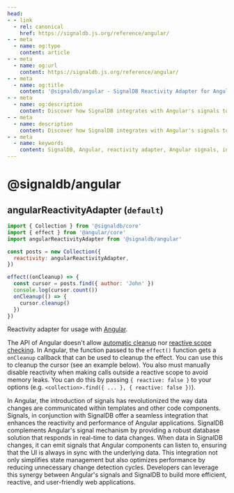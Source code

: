 ```yaml
---
head:
- - link
  - rel: canonical
    href: https://signaldb.js.org/reference/angular/
- - meta
  - name: og:type
    content: article
- - meta
  - name: og:url
    content: https://signaldb.js.org/reference/angular/
- - meta
  - name: og:title
    content: '@signaldb/angular - SignalDB Reactivity Adapter for Angular Signals'
- - meta
  - name: og:description
    content: Discover how SignalDB integrates with Angular's signals to enhance reactivity and performance in Angular applications using the reactivity adapter.
- - meta
  - name: description
    content: Discover how SignalDB integrates with Angular's signals to enhance reactivity and performance in Angular applications using the reactivity adapter.
- - meta
  - name: keywords
    content: SignalDB, Angular, reactivity adapter, Angular signals, integration, performance, state management, real-time updates, JavaScript, TypeScript
---
```

# @signaldb/angular

## angularReactivityAdapter (`default`)

```js
import { Collection } from '@signaldb/core'
import { effect } from '@angular/core'
import angularReactivityAdapter from '@signaldb/angular'

const posts = new Collection({
  reactivity: angularReactivityAdapter,
})

effect((onCleanup) => {
  const cursor = posts.find({ author: 'John' })
  console.log(cursor.count())
  onCleanup(() => {
    cursor.cleanup()
  })
})
```

Reactivity adapter for usage with [Angular](https://angular.dev/).

The API of Angular doesn't allow [automatic cleanup](/reference/core/createreactivityadapter/#ondispose-callback-void-dependency-dependency-optional) nor [reactive scope checking](/reference/core/createreactivityadapter/#isinscope-dependency-dependency-boolean-optional).
In Angular, the function passed to the `effect()` function gets a `onCleanup` callback that can be used to cleanup the effect. You can use this to cleanup the cursor (see an example below).
You also must manually disable reactivity when making calls outside a reactive scope to avoid memory leaks. You can do this by passing `{ reactive: false }` to your options (e.g. `<collection>.find({ ... }, { reactive: false })`).

In Angular, the introduction of signals has revolutionized the way data changes are communicated within templates and other code components. Signals, in conjunction with SignalDB offer a seamless integration that enhances the reactivity and performance of Angular applications. SignalDB complements Angular's signal mechanism by providing a robust database solution that responds in real-time to data changes. When data in SignalDB changes, it can emit signals that Angular components can listen to, ensuring that the UI is always in sync with the underlying data. This integration not only simplifies state management but also optimizes performance by reducing unnecessary change detection cycles. Developers can leverage this synergy between Angular's signals and SignalDB to build more efficient, reactive, and user-friendly web applications.
